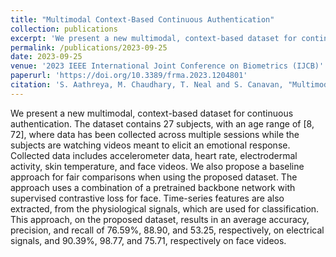 ```yaml
---
title: "Multimodal Context-Based Continuous Authentication"
collection: publications
excerpt: 'We present a new multimodal, context-based dataset for continuous authentication. The dataset contains 27 subjects, with an age range of [8, 72], where data has been collected across multiple sessions while the subjects are watching videos meant to elicit an emotional response. Collected data includes accelerometer data, heart rate, electrodermal activity, skin temperature, and face videos. We also propose a baseline approach for fair comparisons when using the proposed dataset. The approach uses a combination of a pretrained backbone network with supervised contrastive loss for face. Time-series features are also extracted, from the physiological signals, which are used for classification. This approach, on the proposed dataset, results in an average accuracy, precision, and recall of 76.59%, 88.90, and 53.25, respectively, on electrical signals, and 90.39%, 98.77, and 75.71, respectively on face videos.'
permalink: /publications/2023-09-25
date: 2023-09-25
venue: '2023 IEEE International Joint Conference on Biometrics (IJCB)'
paperurl: 'https://doi.org/10.3389/frma.2023.1204801'
citation: 'S. Aathreya, M. Chaudhary, T. Neal and S. Canavan, "Multimodal Context-Based Continuous Authentication," 2023 IEEE International Joint Conference on Biometrics (IJCB), Ljubljana, Slovenia, 2023, pp. 1-10, doi: 10.1109/IJCB57857.2023.10448626.'
---
```


We present a new multimodal, context-based dataset for continuous authentication. The dataset contains 27 subjects, with an age range of [8, 72], where data has been collected across multiple sessions while the subjects are watching videos meant to elicit an emotional response. Collected data includes accelerometer data, heart rate, electrodermal activity, skin temperature, and face videos. We also propose a baseline approach for fair comparisons when using the proposed dataset. The approach uses a combination of a pretrained backbone network with supervised contrastive loss for face. Time-series features are also extracted, from the physiological signals, which are used for classification. This approach, on the proposed dataset, results in an average accuracy, precision, and recall of 76.59%, 88.90, and 53.25, respectively, on electrical signals, and 90.39%, 98.77, and 75.71, respectively on face videos.
